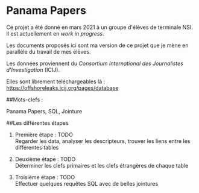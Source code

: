 # Panama Papers

Ce projet a été donné en mars 2021 à un groupe d'élèves de terminale NSI. Il est actuellement en *work in progress*.

Les documents proposés ici sont ma version de ce projet que je mène en parallèle du travail de mes élèves.

Les données proviennent du *Consortium International des Journalistes d'Investigation* (ICIJ). 

Elles sont librement téléchargeables là : https://offshoreleaks.icij.org/pages/database

##Mots-clefs :

Panama Papers, SQL, Jointure

##Les différentes étapes

1. Première étape : TODO <br />
Regarder les data, analyser les descripteurs, trouver les liens entre les différentes tables

2. Deuxième étape : TODO <br />
Déterminer les clefs primaires et les clefs étrangères de chaque table

3. Troisième étape : TODO <br />
Effectuer quelques requêtes SQL avec de belles jointures
